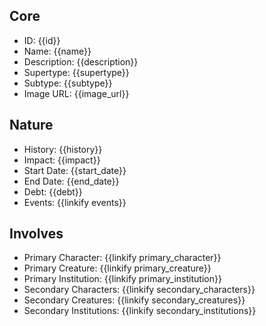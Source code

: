 ## Core
- <span class="text-field" data-tooltip="Text">ID</span>: {{id}}
- <span class="text-field" data-tooltip="Text">Name</span>: {{name}}
- <span class="text-field" data-tooltip="Text">Description</span>: {{description}}
- <span class="text-field" data-tooltip="Text">Supertype</span>: {{supertype}}
- <span class="text-field" data-tooltip="Text">Subtype</span>: {{subtype}}
- <span class="text-field" data-tooltip="Text">Image URL</span>: {{image_url}}

## Nature
- <span class="text-field" data-tooltip="Text">History</span>: {{history}}
- <span class="text-field" data-tooltip="Text">Impact</span>: {{impact}}
- <span class="number-field" data-tooltip="Number">Start Date</span>: {{start_date}}
- <span class="number-field" data-tooltip="Number">End Date</span>: {{end_date}}
- <span class="number-field" data-tooltip="Number">Debt</span>: {{debt}}
- <span class="multi-link-field" data-tooltip="Multi Event">Events</span>: {{linkify events}}

## Involves
- <span class="link-field" data-tooltip="Single Character">Primary Character</span>: {{linkify primary_character}}
- <span class="link-field" data-tooltip="Single Creature">Primary Creature</span>: {{linkify primary_creature}}
- <span class="link-field" data-tooltip="Single Institution">Primary Institution</span>: {{linkify primary_institution}}
- <span class="multi-link-field" data-tooltip="Multi Character">Secondary Characters</span>: {{linkify secondary_characters}}
- <span class="multi-link-field" data-tooltip="Multi Creature">Secondary Creatures</span>: {{linkify secondary_creatures}}
- <span class="multi-link-field" data-tooltip="Multi Institution">Secondary Institutions</span>: {{linkify secondary_institutions}}
